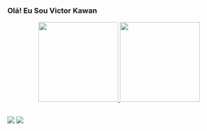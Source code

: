### Olá! Eu Sou Victor Kawan 

<div align="center">
  <a href="https://github.com/Nawak15">
  <img height="180em" src="https://github-readme-stats.vercel.app/api?username=Nawak15&show_icons=true&theme=github_dark&include_all_commits=true&count_private=true"/>
  <img height="180em" src="https://github-readme-stats.vercel.app/api/top-langs/?username=Nawak15&layout=compact&langs_count=7&theme=github_dark"/>
</div>
  
  ##
  
 <div> 
  <a href = "mailto:vitorkawan15@gmail.com"><img src="https://img.shields.io/badge/-Gmail-%23333?style=for-the-badge&logo=gmail&logoColor=white" target="_blank"></a>
  <a href="www.linkedin.com/in/victor-kawan" target="_blank"><img src="https://img.shields.io/badge/-LinkedIn-%230077B5?style=for-the-badge&logo=linkedin&logoColor=white" target="_blank"></a> 
</div>
